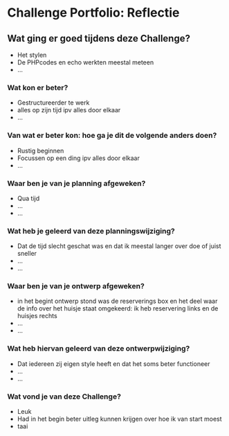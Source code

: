 # Challenge Portfolio: Reflectie

## Wat ging er goed tijdens deze Challenge?

- Het stylen
- De PHPcodes en echo werkten meestal meteen
- ...

### Wat kon er beter?

- Gestructureerder te werk 
- alles op zijn tijd ipv alles door elkaar
- ...

### Van wat er beter kon: hoe ga je dit de volgende anders doen?

- Rustig beginnen
- Focussen op een ding ipv alles door elkaar
- ...

### Waar ben je van je planning afgeweken?

- Qua tijd
- ...
- ...

### Wat heb je geleerd van deze planningswijziging?

- Dat de tijd slecht geschat was en dat ik meestal langer over doe of juist sneller
- ...
- ...

### Waar ben je van je ontwerp afgeweken?

- in het begint ontwerp stond was de reserverings box en het deel waar de info over het huisje staat omgekeerd:
ik heb reservering links en de huisjes rechts
- ...
- ...

### Wat heb hiervan geleerd van deze ontwerpwijziging?

- Dat iedereen zij eigen style heeft en dat het soms beter functioneer
- ...
- ...

### Wat vond je van deze Challenge?

- Leuk
- Had in het begin beter uitleg kunnen krijgen over hoe ik van start moest
- taai
